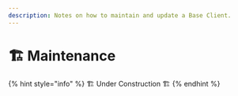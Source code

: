 ```yaml
---
description: Notes on how to maintain and update a Base Client.
---
```


# 🏗️ Maintenance

{% hint style="info" %}
🏗️ Under Construction 🏗️
{% endhint %}
